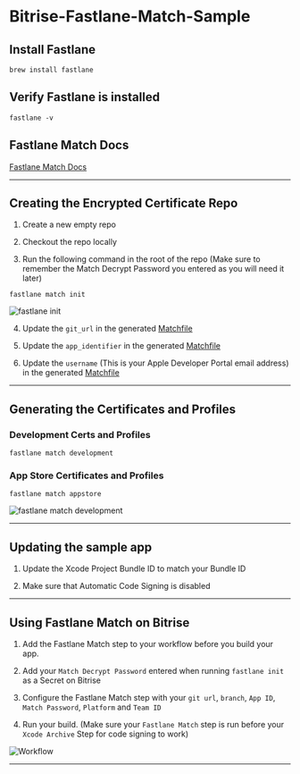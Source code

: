 # Bitrise-Fastlane-Match-Sample

## Install Fastlane

```brew install fastlane```

## Verify Fastlane is installed

```fastlane -v```

## Fastlane Match Docs

[Fastlane Match Docs](https://docs.fastlane.tools/actions/match/)

----

## Creating the Encrypted Certificate Repo

1. Create a new empty repo

2. Checkout the repo locally

3. Run the following command in the root of the repo (Make sure to remember the Match Decrypt Password you entered as you will need it later)

```fastlane match init```

![fastlane init](https://docs.fastlane.tools/img/actions/match_init.gif)

4. Update the `git_url` in the generated [Matchfile](https://github.com/LexZavala/Bitrise-Fastlane-Match-Sample/blob/main/Matchfile#L2)

5. Update the `app_identifier` in the generated [Matchfile](https://github.com/LexZavala/Bitrise-Fastlane-Match-Sample/blob/main/Matchfile#L9)

6. Update the `username` (This is your Apple Developer Portal email address) in the generated [Matchfile](https://github.com/LexZavala/Bitrise-Fastlane-Match-Sample/blob/main/Matchfile#L10)

----

## Generating the Certificates and Profiles

### Development Certs and Profiles
```fastlane match development```

### App Store Certificates and Profiles

```fastlane match appstore```

![fastlane match development](https://docs.fastlane.tools/img/actions/match_appstore_small.gif)

----

## Updating the sample app

1. Update the Xcode Project Bundle ID to match your Bundle ID

2. Make sure that Automatic Code Signing is disabled

----

## Using Fastlane Match on Bitrise

1. Add the Fastlane Match step to your workflow before you build your app.

2. Add your `Match Decrypt Password` entered when running `fastlane init` as a Secret on Bitrise

3. Configure the Fastlane Match step with your `git url`, `branch`, `App ID`, `Match Password`, `Platform` and `Team ID`

4. Run your build. (Make sure your `Fastlane Match` step is run before your `Xcode Archive` Step for code signing to work)

![Workflow](https://github.com/LexZavala/Bitrise-Fastlane-Match-Sample/raw/main/workflow.png)

----
